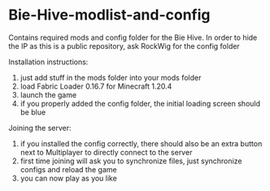 # Bie-Hive-modlist-and-config
Contains required mods and config folder for the Bie Hive. 
In order to hide the IP as this is a public repository, ask RockWig for the config folder

Installation instructions:
1. just add stuff in the mods folder into your mods folder
2. load Fabric Loader 0.16.7 for Minecraft 1.20.4
3. launch the game
4. if you properly added the config folder, the initial loading screen should be blue

Joining the server:
1. if you installed the config correctly, there should also be an extra button next to Multiplayer to directly connect to the server
2. first time joining will ask you to synchronize files, just synchronize configs and reload the game
3. you can now play as you like
